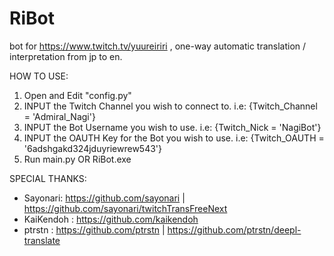 # RiBot
bot for https://www.twitch.tv/yuureiriri , one-way automatic translation / interpretation from jp to en.

HOW TO USE:
1. Open and Edit "config.py"
2. INPUT the Twitch Channel you wish to connect to. i.e: {Twitch_Channel = 'Admiral_Nagi'}
3. INPUT the Bot Username you wish to use. i.e: {Twitch_Nick = 'NagiBot'}
4. INPUT the OAUTH Key for the Bot you wish to use. i.e: {Twitch_OAUTH = '6adshgakd324jduyriewrew543'}
5. Run main.py OR RiBot.exe

SPECIAL THANKS:
* Sayonari: https://github.com/sayonari | https://github.com/sayonari/twitchTransFreeNext
* KaiKendoh : https://github.com/kaikendoh
* ptrstn : https://github.com/ptrstn | https://github.com/ptrstn/deepl-translate
